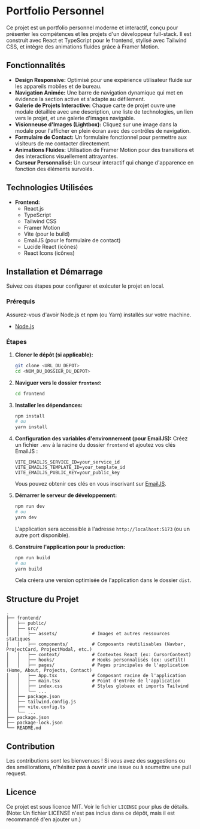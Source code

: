 # Portfolio Personnel

Ce projet est un portfolio personnel moderne et interactif, conçu pour présenter les compétences et les projets d'un développeur full-stack. Il est construit avec React et TypeScript pour le frontend, stylisé avec Tailwind CSS, et intègre des animations fluides grâce à Framer Motion.

## Fonctionnalités

*   **Design Responsive:** Optimisé pour une expérience utilisateur fluide sur les appareils mobiles et de bureau.
*   **Navigation Animée:** Une barre de navigation dynamique qui met en évidence la section active et s'adapte au défilement.
*   **Galerie de Projets Interactive:** Chaque carte de projet ouvre une modale détaillée avec une description, une liste de technologies, un lien vers le projet, et une galerie d'images navigable.
*   **Visionneuse d'Images (Lightbox):** Cliquez sur une image dans la modale pour l'afficher en plein écran avec des contrôles de navigation.
*   **Formulaire de Contact:** Un formulaire fonctionnel pour permettre aux visiteurs de me contacter directement.
*   **Animations Fluides:** Utilisation de Framer Motion pour des transitions et des interactions visuellement attrayantes.
*   **Curseur Personnalisé:** Un curseur interactif qui change d'apparence en fonction des éléments survolés.

## Technologies Utilisées

*   **Frontend:**
    *   React.js
    *   TypeScript
    *   Tailwind CSS
    *   Framer Motion
    *   Vite (pour le build)
    *   EmailJS (pour le formulaire de contact)
    *   Lucide React (icônes)
    *   React Icons (icônes)

## Installation et Démarrage

Suivez ces étapes pour configurer et exécuter le projet en local.

### Prérequis

Assurez-vous d'avoir Node.js et npm (ou Yarn) installés sur votre machine.

*   [Node.js](https://nodejs.org/)

### Étapes

1.  **Cloner le dépôt (si applicable):**
    ```bash
    git clone <URL_DU_DEPOT>
    cd <NOM_DU_DOSSIER_DU_DEPOT>
    ```

2.  **Naviguer vers le dossier `frontend`:**
    ```bash
    cd frontend
    ```

3.  **Installer les dépendances:**
    ```bash
    npm install
    # ou
    yarn install
    ```

4.  **Configuration des variables d'environnement (pour EmailJS):**
    Créez un fichier `.env` à la racine du dossier `frontend` et ajoutez vos clés EmailJS :
    ```
    VITE_EMAILJS_SERVICE_ID=your_service_id
    VITE_EMAILJS_TEMPLATE_ID=your_template_id
    VITE_EMAILJS_PUBLIC_KEY=your_public_key
    ```
    Vous pouvez obtenir ces clés en vous inscrivant sur [EmailJS](https://www.emailjs.com/).

5.  **Démarrer le serveur de développement:**
    ```bash
    npm run dev
    # ou
    yarn dev
    ```

    L'application sera accessible à l'adresse `http://localhost:5173` (ou un autre port disponible).

6.  **Construire l'application pour la production:**
    ```bash
    npm run build
    # ou
    yarn build
    ```
    Cela créera une version optimisée de l'application dans le dossier `dist`.

## Structure du Projet

```
. 
├── frontend/
│   ├── public/
│   ├── src/
│   │   ├── assets/             # Images et autres ressources statiques
│   │   ├── components/         # Composants réutilisables (Navbar, ProjectCard, ProjectModal, etc.)
│   │   ├── context/            # Contextes React (ex: CursorContext)
│   │   ├── hooks/              # Hooks personnalisés (ex: useTilt)
│   │   ├── pages/              # Pages principales de l'application (Home, About, Projects, Contact)
│   │   ├── App.tsx             # Composant racine de l'application
│   │   ├── main.tsx            # Point d'entrée de l'application
│   │   ├── index.css           # Styles globaux et imports Tailwind
│   │   └── ...
│   ├── package.json
│   ├── tailwind.config.js
│   ├── vite.config.ts
│   └── ...
├── package.json
├── package-lock.json
└── README.md
```

## Contribution

Les contributions sont les bienvenues ! Si vous avez des suggestions ou des améliorations, n'hésitez pas à ouvrir une issue ou à soumettre une pull request.

## Licence

Ce projet est sous licence MIT. Voir le fichier `LICENSE` pour plus de détails. (Note: Un fichier LICENSE n'est pas inclus dans ce dépôt, mais il est recommandé d'en ajouter un.)
